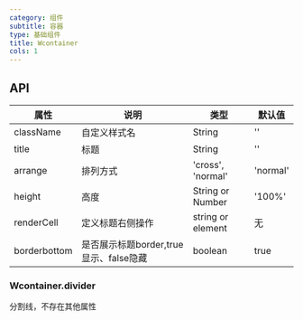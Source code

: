```yaml
---
category: 组件
subtitle: 容器
type: 基础组件
title: Wcontainer
cols: 1
---
```


## API

| 属性        | 说明     | 类型                | 默认值      |
| --------- | ------ | ----------------- | -------- |
| className | 自定义样式名 | String            | ''       |
| title     | 标题     | String            | ''       |
| arrange   | 排列方式   | 'cross', 'normal' | 'normal' |
| height    | 高度     | String or Number  | '100%'   |
| renderCell    | 定义标题右侧操作     | string or element  | 无   |
| borderbottom    | 是否展示标题border,true显示、false隐藏   | boolean  | true  |


### Wcontainer.divider

分割线，不存在其他属性
